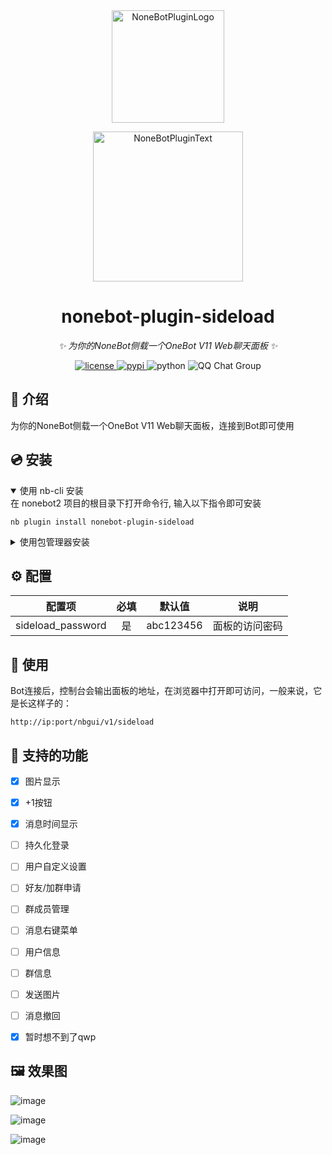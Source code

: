 <div align="center">
  <a href="https://webui.nbgui.top"><img src="imgs/logo.png" width="180" height="180" alt="NoneBotPluginLogo"></a>
  <br>
  <p><img src="https://github.com/A-kirami/nonebot-plugin-template/blob/resources/NoneBotPlugin.svg" width="240" alt="NoneBotPluginText"></p>
</div>

<div align="center">

# nonebot-plugin-sideload

_✨ 为你的NoneBot侧载一个OneBot V11 Web聊天面板 ✨_


<a href="./LICENSE">
    <img src="https://img.shields.io/github/license/owner/nonebot-plugin-sideload" alt="license">
</a>
<a href="https://pypi.python.org/pypi/nonebot-plugin-sideload.svg">
    <img src="https://img.shields.io/pypi/v/nonebot-plugin-sideload.svg" alt="pypi">
</a>
<img src="https://img.shields.io/badge/python-3.9+-blue.svg" alt="python">
<img src="https://img.shields.io/badge/QQ%E7%BE%A4-972526136-orange?style=flat-square" alt="QQ Chat Group">
</a>
</div>


## 📖 介绍

为你的NoneBot侧载一个OneBot V11 Web聊天面板，连接到Bot即可使用

## 💿 安装

<details open>
<summary>使用 nb-cli 安装</summary>
在 nonebot2 项目的根目录下打开命令行, 输入以下指令即可安装

    nb plugin install nonebot-plugin-sideload

</details>

<details>
<summary>使用包管理器安装</summary>
在 nonebot2 项目的插件目录下, 打开命令行, 根据你使用的包管理器, 输入相应的安装命令

<details>
<summary>pip</summary>

    pip install nonebot-plugin-sideload
</details>
<details>
<summary>pdm</summary>

    pdm add nonebot-plugin-sideload
</details>
<details>
<summary>poetry</summary>

    poetry add nonebot-plugin-sideload
</details>
<details>
<summary>conda</summary>

    conda install nonebot-plugin-sideload
</details>

打开 nonebot2 项目根目录下的 `pyproject.toml` 文件, 在 `[tool.nonebot]` 部分追加写入

    plugins = ["nonebot_plugin_sideload"]

</details>

## ⚙️ 配置

| 配置项 | 必填 | 默认值 | 说明 |
|:-----:|:----:|:----:|:----:|
| sideload_password | 是 | abc123456 | 面板的访问密码 |


## 🎉 使用

Bot连接后，控制台会输出面板的地址，在浏览器中打开即可访问，一般来说，它是长这样子的：

```
http://ip:port/nbgui/v1/sideload
```


## 📑 支持的功能

- [x] 图片显示
- [x] +1按钮
- [x] 消息时间显示
- [ ] 持久化登录
- [ ] 用户自定义设置
- [ ] 好友/加群申请
- [ ] 群成员管理
- [ ] 消息右键菜单
- [ ] 用户信息
- [ ] 群信息
- [ ] 发送图片
- [ ] 消息撤回
- [X] 暂时想不到了qwp



## 🖼️ 效果图

![image](imgs/s1.png)

![image](imgs/s2.png)

![image](imgs/s3.png)
